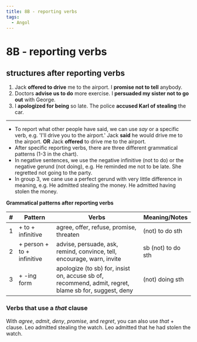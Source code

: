 ```yaml
---
title: 8B - reporting verbs
tags:
  - Angol
---
```


# 8B - reporting verbs

## structures after reporting verbs

1. Jack **offered to drive** me to the airport.
   I **promise not to tell** anybody.
2. Doctors **advise us to do** more exercise.
   I **persuaded my sister not to go out** with George.
3. I **apologized for being** so late.
   The police **accused Karl of stealing** the car.

---

- To report what other people have said, we can use _say_ or a specific verb, e.g.
  'I'll drive you to the airport.'
  Jack **said** he would drive me to the airport. **OR**
  Jack **offered** to drive me to the airport.
- After specific reporting verbs, there are three different grammatical patterns (1-3 in the chart).
- In negative sentences, we use the negative infinitive (not to do) or the negative gerund (not doing), e.g. He reminded me not to be late. She regretted not going to the party.
- In group 3, we cane use a perfect gerund with very little difference in meaning, e.g. He admitted stealing the money. He admitted having stolen the money.

**Grammatical patterns after reporting verbs**

| #   | Pattern                    | Verbs                                                                                                 | Meaning/Notes      |
| --- | -------------------------- | ----------------------------------------------------------------------------------------------------- | ------------------ |
| 1   | + to + infinitive          | agree, offer, refuse, promise, threaten                                                               | (not) to do sth    |
| 2   | + person + to + infinitive | advise, persuade, ask, remind, convince, tell, encourage, warn, invite                                | sb (not) to do sth |
| 3   | + -ing form                | apologize (to sb) for, insist on, accuse sb of, recommend, admit, regret, blame sb for, suggest, deny | (not) doing sth    |

### Verbs that use a _that_ clause

With _agree_, _admit_, _deny_, _promise_, and _regret_, you can also use _that_ + clause.
Leo admitted stealing the watch.
Leo admitted that he had stolen the watch.